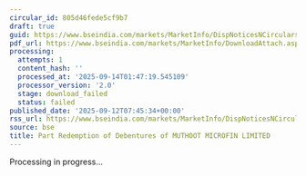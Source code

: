 ```yaml
---
circular_id: 805d46fede5cf9b7
draft: true
guid: https://www.bseindia.com/markets/MarketInfo/DispNoticesNCirculars.aspx?Noticeid={D76D79B4-3F04-41D1-9467-63D589BEC3ED}&noticeno=20250912-27&dt=09/12/2025&icount=27&totcount=103&flag=0
pdf_url: https://www.bseindia.com/markets/MarketInfo/DownloadAttach.aspx?id=20250912-27&attachedId=
processing:
  attempts: 1
  content_hash: ''
  processed_at: '2025-09-14T01:47:19.545109'
  processor_version: '2.0'
  stage: download_failed
  status: failed
published_date: '2025-09-12T07:45:34+00:00'
rss_url: https://www.bseindia.com/markets/MarketInfo/DispNoticesNCirculars.aspx?Noticeid={D76D79B4-3F04-41D1-9467-63D589BEC3ED}&noticeno=20250912-27&dt=09/12/2025&icount=27&totcount=103&flag=0
source: bse
title: Part Redemption of Debentures of MUTHOOT MICROFIN LIMITED
---
```


Processing in progress...